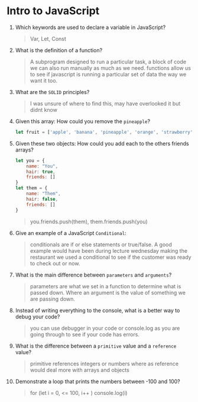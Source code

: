 # Intro to JavaScript
01. Which keywords are used to declare a variable in JavaScript?

    > Var, Let, Const

02. What is the definition of a function?

    > A subprogram designed to run a particular task, a block of code we can also run manually as much as we need. functions allow us to see if javascript is running a particular set of data the way we want it too.

03. What are the `SOLID` principles?

    > I was unsure of where to find this, may have overlooked it but didnt know

04. Given this array: How could you remove the `pineapple`?

    ```js
    let fruit = ['apple', 'banana', 'pineapple', 'orange', 'strawberry']
    ```

    > 

05. Given these two objects: How could you add each to the others friends arrays?

    ```js
    let you = {
        name: "You",
        hair: true,
        friends: []
    }
    let them = {
        name: "Them",
        hair: false,
        friends: []
    }
    ```

    > you.friends.push(them), them.friends.push(you)

06. Give an example of a JavaScript `Conditional`:

    > conditionals are if or else statements or true/false. A good example would have been during lecture wednesday making the restaurant we used a conditional to see if the customer was ready to check out or now. 

07. What is the main difference between `parameters` and `arguments`?

    > parameters are what we set in a function to  determine what is passed down. Where an argument is the value of something we are passing down. 

08. Instead of writing everything to the console, what is a better way to debug your code?

    > you can use debugger in your code or console.log as you are going through to see if your code has errors. 

09. What is the difference between a `primitive` value and a `reference` value?

    > primitive references integers or numbers where as reference would deal more with arrays and objects

10. Demonstrate a loop that prints the numbers between -100 and 100?

    > for (let i = 0, <= 100, i++ )
console.log(i)